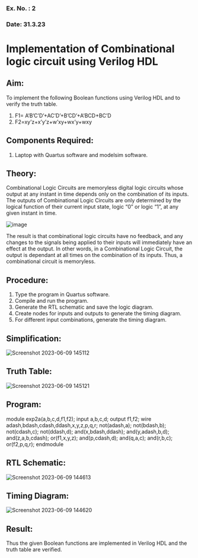 ### Ex. No. : 2 
### Date: 31.3.23 
# Implementation of Combinational logic circuit using Verilog HDL
## Aim:
To implement the following Boolean functions using Verilog HDL and to verify the truth table.
1. F1= A’B’C’D’+AC’D’+B’CD’+A’BCD+BC’D
2. F2=xy’z+x’y’z+w’xy+wx’y+wxy

## Components Required:
1.	Laptop with Quartus software and modelsim software.

## Theory:
Combinational Logic Circuits are memoryless digital logic circuits whose output at any instant in time depends only on the combination of its inputs.
The outputs of Combinational Logic Circuits are only determined by the logical function of their current input state, logic “0” or logic “1”, at any given instant in time.

![image](https://github.com/rvinifa/ex.2/assets/133735746/949815d3-0912-49c7-81c0-eea1c148d48e)

The result is that combinational logic circuits have no feedback, and any changes to the signals being applied to their inputs will immediately have an effect at the output. In other words, in a Combinational Logic Circuit, the output is dependant at all times on the combination of its inputs. Thus, a combinational circuit is memoryless.

## Procedure:
1.	Type the program in Quartus software.
2.	Compile and run the program.
3.	Generate the RTL schematic and save the logic diagram.
4.	Create nodes for inputs and outputs to generate the timing diagram.
5.	For different input combinations, generate the timing diagram.

## Simplification:
![Screenshot 2023-06-09 145112](https://github.com/chaitanya18c/ex.2/assets/119392724/49cc90e3-0309-48e2-a209-f3912f552794)

## Truth Table:
![Screenshot 2023-06-09 145121](https://github.com/chaitanya18c/ex.2/assets/119392724/d16403db-fe9d-4e11-abe3-d097b4c97405)

## Program:
module exp2a(a,b,c,d,f1,f2);
input a,b,c,d;
output f1,f2;
wire adash,bdash,cdash,ddash,x,y,z,p,q,r;
not(adash,a);
not(bdash,b);
not(cdash,c);
not(ddash,d);
and(x,bdash,ddash);
and(y,adash,b,d);
and(z,a,b,cdash);
or(f1,x,y,z);
and(p,cdash,d);
and(q,a,c);
and(r,b,c);
or(f2,p,q,r);
endmodule

## RTL Schematic:
![Screenshot 2023-06-09 144613](https://github.com/chaitanya18c/ex.2/assets/119392724/5f0af5d9-feed-4c43-ab5b-a4ada8d4f46f)

## Timing Diagram:
![Screenshot 2023-06-09 144620](https://github.com/chaitanya18c/ex.2/assets/119392724/44f99d29-f03f-43af-bb04-4012c9817352)
 
## Result:
Thus the given Boolean functions are implemented in Verilog HDL and the truth table are verified.
